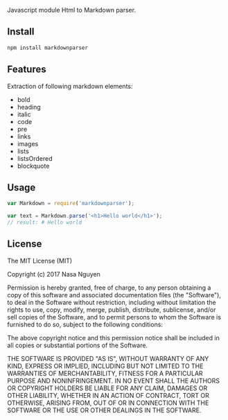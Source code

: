 Javascript module Html to Markdown parser.  

## Install

```js
npm install markdownparser
```

## Features

Extraction of following markdown elements:
- bold
- heading
- italic
- code
- pre
- links
- images
- lists
- listsOrdered
- blockquote

## Usage

```js
var Markdown = require('markdownparser');

var text = Markdown.parse('<h1>Hello world</h1>');
// result: # Hello world

```

## License

The MIT License (MIT)

Copyright (c) 2017 Nasa Nguyen

Permission is hereby granted, free of charge, to any person obtaining a copy
of this software and associated documentation files (the "Software"), to deal
in the Software without restriction, including without limitation the rights
to use, copy, modify, merge, publish, distribute, sublicense, and/or sell
copies of the Software, and to permit persons to whom the Software is
furnished to do so, subject to the following conditions:

The above copyright notice and this permission notice shall be included in
all copies or substantial portions of the Software.

THE SOFTWARE IS PROVIDED "AS IS", WITHOUT WARRANTY OF ANY KIND, EXPRESS OR
IMPLIED, INCLUDING BUT NOT LIMITED TO THE WARRANTIES OF MERCHANTABILITY,
FITNESS FOR A PARTICULAR PURPOSE AND NONINFRINGEMENT. IN NO EVENT SHALL THE
AUTHORS OR COPYRIGHT HOLDERS BE LIABLE FOR ANY CLAIM, DAMAGES OR OTHER
LIABILITY, WHETHER IN AN ACTION OF CONTRACT, TORT OR OTHERWISE, ARISING FROM,
OUT OF OR IN CONNECTION WITH THE SOFTWARE OR THE USE OR OTHER DEALINGS IN
THE SOFTWARE.